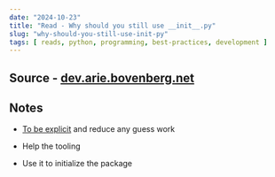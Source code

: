 ```yaml
---
date: "2024-10-23"
title: "Read - Why should you still use __init__.py"
slug: "why-should-you-still-use-init-py"
tags: [ reads, python, programming, best-practices, development ]
---
```




## Source - [dev.arie.bovenberg.net][1]

## Notes
* [To be explicit][2] and reduce any guess work
* Help the tooling
* Use it to initialize the package



  [1]: https://dev.arie.bovenberg.net/blog/still-use-init-py/
  [2]: https://stackoverflow.com/questions/1924608/why-is-explicitness-considered-a-good-thing
